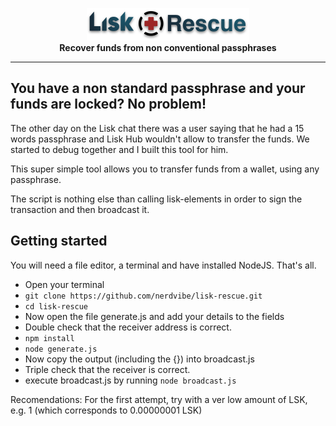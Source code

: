 <p align="center"> 
<img src="https://raw.githubusercontent.com/nerdvibe/lisk-rescue/master/banner.png">
  <br/>
  <strong>Recover funds from non conventional passphrases</strong>
</p>
<hr/>

## You have a non standard passphrase and your funds are locked? No problem!

The other day on the Lisk chat there was a user saying that he had a 15 words passphrase and Lisk Hub wouldn't allow to transfer the funds. We started to debug together and I built this tool for him.

This super simple tool allows you to transfer funds from a wallet, using any passphrase.

The script is nothing else than calling lisk-elements in order to sign the transaction and then broadcast it.

## Getting started

You will need a file editor, a terminal and have installed NodeJS. That's all.

- Open your terminal
- `git clone https://github.com/nerdvibe/lisk-rescue.git` 
- `cd lisk-rescue`
- Now open the file generate.js and add your details to the fields
- Double check that the receiver address is correct.
- `npm install`
- `node generate.js`
- Now copy the output (including the {}) into broadcast.js
- Triple check that the receiver is correct.
- execute broadcast.js by running `node broadcast.js`

Recomendations: For the first attempt, try with a ver low amount of LSK, e.g. 1 (which corresponds to 0.00000001 LSK)
